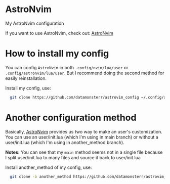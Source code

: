 # AstroNvim

My AstroNvim configuration

If you want to use AstroNvim, check out: [AstroNvim](https://github.com/kabinspace/AstroVim)

# How to install my config

You can config `AstroNvim` in both `.config/nvim/lua/user` or `.config/astronvim/lua/user`.
But I recommend doing the second method for easily reinstallation.

Install my config, use:

```bash
  git clone https://github.com/datamonsterr/astrovim_config ~/.config/astronvim/lua/user
```

# Another configuration method

Basically, [AstroNvim](https://github.com/kabinspace/AstroVim) provides us two way to make
an user's customization. You can use an user/init.lua (which I'm using in main branch) or
without a user/init.lua (which I'm using in another_method branch).

**Notes:** You can see that my `main` method seems not in a single file because I split user/init.lua
to many files and source it back to user/init.lua

Install another_method of my config, use:

```bash
  git clone -b another_method https://github.com/datamonsterr/astrovim_config ~/.config/astronvim/lua/user
```
